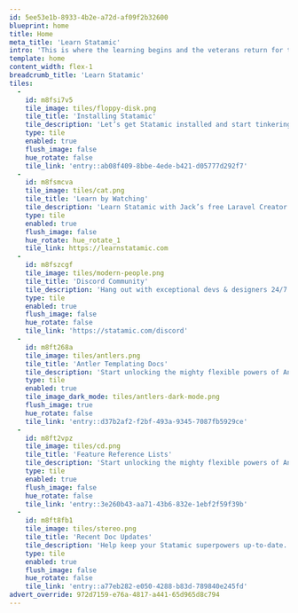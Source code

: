 ```yaml
---
id: 5ee53e1b-8933-4b2e-a72d-af09f2b32600
blueprint: home
title: Home
meta_title: 'Learn Statamic'
intro: 'This is where the learning begins and the veterans return for their references.'
template: home
content_width: flex-1
breadcrumb_title: 'Learn Statamic'
tiles:
  -
    id: m8fsi7v5
    tile_image: tiles/floppy-disk.png
    tile_title: 'Installing Statamic'
    tile_description: 'Let’s get Statamic installed and start tinkering around.'
    type: tile
    enabled: true
    flush_image: false
    hue_rotate: false
    tile_link: 'entry::ab08f409-8bbe-4ede-b421-d05777d292f7'
  -
    id: m8fsmcva
    tile_image: tiles/cat.png
    tile_title: 'Learn by Watching'
    tile_description: 'Learn Statamic with Jack’s free Laravel Creator Series.'
    type: tile
    enabled: true
    flush_image: false
    hue_rotate: hue_rotate_1
    tile_link: https://learnstatamic.com
  -
    id: m8fszcgf
    tile_image: tiles/modern-people.png
    tile_title: 'Discord Community'
    tile_description: 'Hang out with exceptional devs & designers 24/7.'
    type: tile
    enabled: true
    flush_image: false
    hue_rotate: false
    tile_link: 'https://statamic.com/discord'
  -
    id: m8ft268a
    tile_image: tiles/antlers.png
    tile_title: 'Antler Templating Docs'
    tile_description: 'Start unlocking the mighty flexible powers of Antlers.'
    type: tile
    enabled: true
    tile_image_dark_mode: tiles/antlers-dark-mode.png
    flush_image: true
    hue_rotate: false
    tile_link: 'entry::d37b2af2-f2bf-493a-9345-7087fb5929ce'
  -
    id: m8ft2vpz
    tile_image: tiles/cd.png
    tile_title: 'Feature Reference Lists'
    tile_description: 'Start unlocking the mighty flexible powers of Antlers.'
    type: tile
    enabled: true
    flush_image: false
    hue_rotate: false
    tile_link: 'entry::3e260b43-aa71-43b6-832e-1ebf2f59f39b'
  -
    id: m8ft8fb1
    tile_image: tiles/stereo.png
    tile_title: 'Recent Doc Updates'
    tile_description: 'Help keep your Statamic superpowers up-to-date.'
    type: tile
    enabled: true
    flush_image: false
    hue_rotate: false
    tile_link: 'entry::a77eb282-e050-4288-b83d-789840e245fd'
advert_override: 972d7159-e76a-4817-a441-65d965d8c794
---
```

